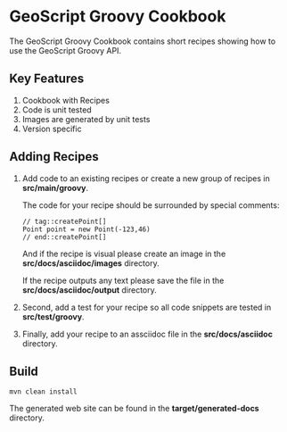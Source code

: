 GeoScript Groovy Cookbook
=========================
The GeoScript Groovy Cookbook contains short recipes showing how to use the GeoScript Groovy API.

Key Features
------------
1. Cookbook with Recipes
2. Code is unit tested
3. Images are generated by unit tests
4. Version specific

Adding Recipes
--------------
1. Add code to an existing recipes or create a new group of recipes in **src/main/groovy**.

    The code for your recipe should be surrounded by special comments:

    ```
    // tag::createPoint[]
    Point point = new Point(-123,46)
    // end::createPoint[]
    ```

    And if the recipe is visual please create an image in the **src/docs/asciidoc/images** directory.

    If the recipe outputs any text please save the file in the **src/docs/asciidoc/output** directory.

2. Second, add a test for your recipe so all code snippets are tested in **src/test/groovy**.

3. Finally, add your recipe to an assciidoc file in the **src/docs/asciidoc** directory.

Build
-----

```
mvn clean install
```

The generated web site can be found in the **target/generated-docs** directory.